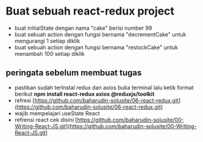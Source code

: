 # Buat sebuah react-redux project

- buat initialState dengan nama "cake" berisi number 99
- buat sebuah action dengan fungsi  bernama "decrementCake" untuk mengurangi 1 setiap diklik
- buat sebuah action dengan fungsi  bernama "restockCake" untuk menambah 100 setiap diklik

## peringata sebelum membuat tugas

- pastikan sudah terInstal redux dan axios buka terminal lalu ketik format berikut **npm install react-redux axios @reduxjs/toolkit**
- refresi [https://github.com/baharudin-solusite/06-react-redux.git](https://github.com/baharudin-solusite/06-react-redux.git)
- wajib mempelajari useState React
- refrensi react cek disini [https://github.com/baharudin-solusite/00-Writing-React-JS.git](https://github.com/baharudin-solusite/00-Writing-React-JS.git)